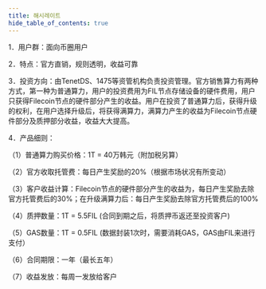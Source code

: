 ```yaml
---
title: 해시레이트
hide_table_of_contents: true
---
```




1．用户群：面向币圈用户

2．特点：官方直销，规则透明，收益可靠

3．投资方向：由TenetDS、1475等资管机构负责投资管理。官方销售算力有两种方式，第一种为普通算力，用户的投资费用为FIL节点存储设备的硬件费用，用户只获得Filecoin节点的硬件部分产生的收益。用户在投资了普通算力后，获得升级的权利，在用户选择升级后，将获得满算力，满算力产生的收益为Filecoin节点硬件部分及质押部分收益，收益大大提高。

4．产品细则：

（1）普通算力购买价格：1T = 40万韩元（附加税另算）

（2）官方收取托管费：每日产生奖励的20%（根据市场状况有所变动）

（3）客户收益计算：Filecoin节点的硬件部分产生的收益为，每日产生奖励去除官方托管费后的30%；在升级满算力后：每日产生奖励去除官方托管费后的100%

（4）质押数量：1T = 5.5FIL (合同到期之后，将质押币返还至投资客户)

（5）GAS数量：1T = 0.5FIL (数据封装1次时，需要消耗GAS，GAS由FIL来进行支付）

（6）合同期限：一年（最长五年）

（7）收益发放：每周一发放给客户
